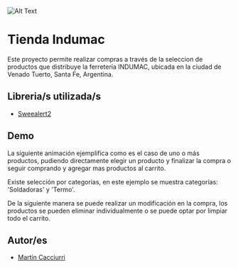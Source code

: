 ![Alt Text](/src/assets/1.gif)

# Tienda Indumac

Este proyecto permite realizar compras a través de la seleccion de productos que
distribuye la ferretería INDUMAC, ubicada en la ciudad de Venado Tuerto, Santa Fe,
Argentina.

## Libreria/s utilizada/s

- [Sweealert2](https://sweetalert2.github.io)

## Demo

La siguiente animación ejemplifica como es el caso de uno o más productos,
pudiendo directamente elegir un producto y finalizar la compra o seguir comprando y
agregar mas productos al carrito.

Existe selección por categorias, en este ejemplo se muestra categorías: 'Soldadoras' y 'Termo'.

De la siguiente manera se puede realizar un modificación en la compra,
los productos se pueden eliminar individualmente o se puede optar por limpiar todo el carrito.

## Autor/es

- [Martín Cacciurri](https://github.com/martincacciurri)
